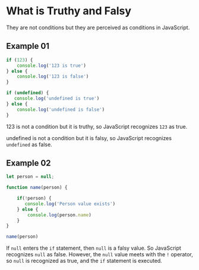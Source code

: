 # What is Truthy and Falsy

They are not conditions but they are perceived as conditions in JavaScript.




## Example 01

```jsx
if (123) {
    console.log('123 is true')
} else {
    console.log('123 is false')
}

if (undefined) {
   console.log('undefined is true')
} else {
    console.log('undefined is false')
}
```

123 is not a condition but it is truthy, so JavaScript recognizes `123` as true.

undefined is not a condition but it is falsy, so JavaScript recognizes `undefined` as false.

## Example 02

```jsx
let person = null;

function name(person) {

    if(!person) {
       console.log('Person value exists')    
    } else {
        console.log(person.name)
    }
}

name(person)
```

If `null` enters the `if` statement, then `null` is a falsy value. So JavaScript recognizes `null` as false. However, the `null` value meets with the `!` operator, so `null` is recognized as true, and the `if` statement is executed.
